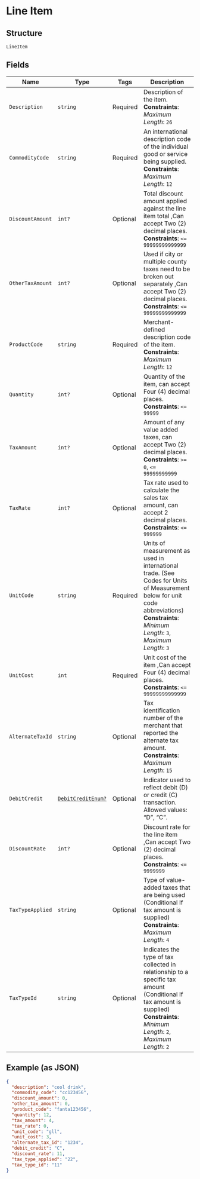 
# Line Item

## Structure

`LineItem`

## Fields

| Name | Type | Tags | Description |
|  --- | --- | --- | --- |
| `Description` | `string` | Required | Description of the item.<br>**Constraints**: *Maximum Length*: `26` |
| `CommodityCode` | `string` | Required | An international description code of the individual good or service being supplied.<br>**Constraints**: *Maximum Length*: `12` |
| `DiscountAmount` | `int?` | Optional | Total discount amount applied against the line item total ,Can accept Two (2) decimal places.<br>**Constraints**: `<= 99999999999999` |
| `OtherTaxAmount` | `int?` | Optional | Used if city or multiple county taxes need to be broken out separately ,Can accept Two (2) decimal places.<br>**Constraints**: `<= 99999999999999` |
| `ProductCode` | `string` | Required | Merchant-defined description code of the item.<br>**Constraints**: *Maximum Length*: `12` |
| `Quantity` | `int?` | Optional | Quantity of the item, can accept Four (4) decimal places.<br>**Constraints**: `<= 99999` |
| `TaxAmount` | `int?` | Optional | Amount of any value added taxes, can accept Two (2) decimal places.<br>**Constraints**: `>= 0`, `<= 99999999999` |
| `TaxRate` | `int?` | Optional | Tax rate used to calculate the sales tax amount, can accept 2 decimal places.<br>**Constraints**: `<= 999999` |
| `UnitCode` | `string` | Required | Units of measurement as used in international trade. (See Codes for Units of Measurement below for unit code abbreviations)<br>**Constraints**: *Minimum Length*: `3`, *Maximum Length*: `3` |
| `UnitCost` | `int` | Required | Unit cost of the item ,Can accept Four (4) decimal places.<br>**Constraints**: `<= 99999999999999` |
| `AlternateTaxId` | `string` | Optional | Tax identification number of the merchant that reported the alternate tax amount.<br>**Constraints**: *Maximum Length*: `15` |
| `DebitCredit` | [`DebitCreditEnum?`](../../doc/models/debit-credit-enum.md) | Optional | Indicator used to reflect debit (D) or credit (C) transaction. Allowed values: “D”, “C”. |
| `DiscountRate` | `int?` | Optional | Discount rate for the line item ,Can accept Two (2) decimal places.<br>**Constraints**: `<= 9999999` |
| `TaxTypeApplied` | `string` | Optional | Type of value-added taxes that are being used (Conditional If tax amount is supplied)<br>**Constraints**: *Maximum Length*: `4` |
| `TaxTypeId` | `string` | Optional | Indicates the type of tax collected in relationship to a specific tax amount (Conditional If tax amount is supplied)<br>**Constraints**: *Minimum Length*: `2`, *Maximum Length*: `2` |

## Example (as JSON)

```json
{
  "description": "cool drink",
  "commodity_code": "cc123456",
  "discount_amount": 0,
  "other_tax_amount": 0,
  "product_code": "fanta123456",
  "quantity": 12,
  "tax_amount": 4,
  "tax_rate": 0,
  "unit_code": "gll",
  "unit_cost": 3,
  "alternate_tax_id": "1234",
  "debit_credit": "C",
  "discount_rate": 11,
  "tax_type_applied": "22",
  "tax_type_id": "11"
}
```

